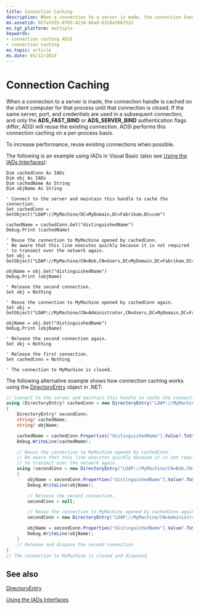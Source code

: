 ```yaml
---
title: Connection Caching
description: When a connection to a server is made, the connection handle is cached on the client computer for that process until that connection is closed.
ms.assetid: 927afd35-8703-4234-b6a8-6320a3667532
ms.tgt_platform: multiple
keywords:
- connection caching ADSI
- connection caching
ms.topic: article
ms.date: 03/12/2024
---
```


# Connection Caching

When a connection to a server is made, the connection handle is cached on the client computer for that process until that connection is closed. If the same server, port, and credentials are used in a subsequent connection, and only the **ADS_FAST_BIND** or **ADS_SERVER_BIND** authentication flags differ, ADSI will reuse the existing connection. ADSI performs this connection caching on a per-process basis.

To increase performance, reuse existing connections when possible.

The following is an example using IADs in Visual Basic (also see [Using the IADs Interfaces](using-the-iads-interfaces.md)):

```VB
Dim cachedConn As IADs
Dim obj As IADs
Dim cachedName As String
Dim objName As String
 
' Connect to the server and maintain this handle to cache the connection.
Set cachedConn = GetObject("LDAP://MyMachine/DC=MyDomain,DC=Fabrikam,DC=com")
 
cachedName = cachedConn.Get("distinguishedName")
Debug.Print (cachedName)
 
' Reuse the connection to MyMachine opened by cachedConn.
' Be aware that this line executes quickly because it is not required
' to transmit over the network again.
Set obj = GetObject("LDAP://MyMachine/CN=Bob,CN=Users,DC=MyDomain,DC=Fabrikam,DC=com")
 
objName = obj.Get("distinguishedName")
Debug.Print (objName)
 
' Release the second connection.
Set obj = Nothing
 
' Reuse the connection to MyMachine opened by cachedConn again.
Set obj = GetObject("LDAP://MyMachine/CN=Administrator,CN=Users,DC=MyDomain,DC=Fabrikam,DC=com")
 
objName = obj.Get("distinguishedName")
Debug.Print (objName)
 
' Release the second connection again.
Set obj = Nothing
 
' Release the first connection.
Set cachedConn = Nothing
 
' The connection to MyMachine is closed.
```

The following alternative example shows how connection caching works using the [DirectoryEntry](/dotnet/api/system.directoryservices.directoryentry) object in .NET:

```csharp
// Connect to the server and maintain this handle to cache the connection.
using (DirectoryEntry? cachedConn = new DirectoryEntry("LDAP://MyMachine/DC=MyDomain,DC=Fabrikam,DC=com")) 
{
    DirectoryEntry? secondConn;
    string? cachedName;
    string? objName;

    cachedName = cachedConn.Properties["distinguishedName"].Value?.ToString();
    Debug.WriteLine(cachedName);

    // Reuse the connection to MyMachine opened by cachedConn.
    // Be aware that this line executes quickly because it is not required
    // to transmit over the network again.
    using (secondConn = new DirectoryEntry("LDAP://MyMachine/CN=Bob,CN=Users,DC=MyDomain,DC=Fabrikam,DC=com"))
    {
        objName = secondConn.Properties["distinguishedName"].Value?.ToString();
        Debug.WriteLine(objName);

        // Release the second connection.
        secondConn = null;

        // Reuse the connection to MyMachine opened by cachedConn again.
        secondConn = new DirectoryEntry("LDAP://MyMachine/CN=Administrator,CN=Users,DC=MyDomain,DC=Fabrikam,DC=com");

        objName = secondConn.Properties["distinguishedName"].Value?.ToString();
        Debug.WriteLine(objName);
    }
    // Release and dispose the second connection
}
// The connection to MyMachine is closed and disposed
```

## See also

[DirectoryEntry](/dotnet/api/system.directoryservices.directoryentry)

[Using the IADs Interfaces](using-the-iads-interfaces.md)
